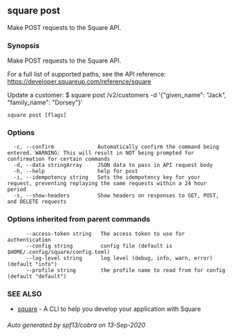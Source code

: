 ## square post

Make POST requests to the Square API.

### Synopsis

Make POST requests to the Square API.

For a full list of supported paths, see the API reference: https://developer.squareup.com/reference/square

Update a customer:
$ square post /v2/customers -d '{"given_name": "Jack", "family_name": "Dorsey"}'

```
square post [flags]
```

### Options

```
  -c, --confirm              Automatically confirm the command being entered. WARNING: This will result in NOT being prompted for confirmation for certain commands
  -d, --data stringArray     JSON data to pass in API request body
  -h, --help                 help for post
  -i, --idempotency string   Sets the idempotency key for your request, preventing replaying the same requests within a 24 hour period
  -s, --show-headers         Show headers on responses to GET, POST, and DELETE requests
```

### Options inherited from parent commands

```
      --access-token string   The access token to use for authentication
      --config string         config file (default is $HOME/.config/square/config.toml)
      --log-level string      log level (debug, info, warn, error) (default "info")
      --profile string        the profile name to read from for config (default "default")
```

### SEE ALSO

* [square](index.md)	 - A CLI to help you develop your application with Square

###### Auto generated by spf13/cobra on 13-Sep-2020
